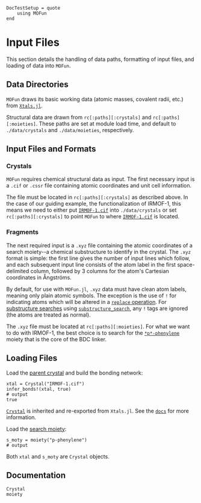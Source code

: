 ```@meta
DocTestSetup = quote
    using MOFun
end
```

# Input Files

This section details the handling of data paths, formatting of input files, and
loading of data into `MOFun`.

## Data Directories

`MOFun` draws its basic working data (atomic masses, covalent radii, etc.) from
[`Xtals.jl`](https://SimonEnsemble.github.io/Xtals.jl/).

Structural data are drawn from `rc[:paths][:crystals]` and `rc[:paths][:moieties]`.
These paths are set at module load time, and default to `./data/crystals` and `./data/moieties`, respectively.

## Input Files and Formats

### Crystals

`MOFun` requires chemical structural data as input.  The first necessary input is a `.cif` or `.cssr` file containing 
atomic coordinates and unit cell information.

The file must be located in `rc[:paths][:crystals]` as described above. In the case of our guiding example, the 
functionalization of IRMOF-1, this means we need to either put [`IRMOF-1.cif`](assets/IRMOF-1.cif) into `./data/crystals` 
or set `rc[:paths][:crystals]` to point `MOFun` to where [`IRMOF-1.cif`](assets/IRMOF-1.cif) is located.

### Fragments

The next required input is a `.xyz` file containing the atomic coordinates of a search moiety--a chemical substructure 
to identify in the crystal.  The `.xyz` format is simple: the first line gives the number of input lines which follow,
and each subsequent input line consists of the atom label in the first space-delimited column, followed by 3 columns 
for the atom's Cartesian coordinates in Ångströms.

By default, for use with `MOFun.jl`, `.xyz` data must have clean atom labels, meaning only plain atomic symbols. The 
exception is the use of `!` for indicating atoms which will be altered in a [`replace` operation](manual/replace). 
For [substructure searches](manual/find) using [`substructure_search`](@ref), any `!` tags are ignored (the atoms are 
treated as normal).

The `.xyz` file must be located at `rc[:paths][:moieties]`. For what we want to do with IRMOF-1, the best choice is to 
search for the [`*p*-phenylene`](assets/p-phenylene.xyz) moiety that is the core of the BDC linker.

## Loading Files

Load the [parent crystal](../../../assets/IRMOF-1.cif) and build the bonding network:

```jldoctest
xtal = Crystal("IRMOF-1.cif")
infer_bonds!(xtal, true)
# output
true
```

[`Crystal`](https://simonensemble.github.io/Xtals.jl/dev/crystal/#Xtals.Crystal) is inherited and re-exported from `Xtals.jl`.
See the [`docs`](https://simonensemble.github.io/Xtals.jl/dev/crystal/#Xtals.Crystal) for more information.

Load the [search moiety](../../../assets/p-phenylene.xyz):

```jldoctest
s_moty = moiety("p-phenylene")
# output

```

Both `xtal` and `s_moty` are `Crystal` objects.

## Documentation

```@docs
Crystal
moiety
```
